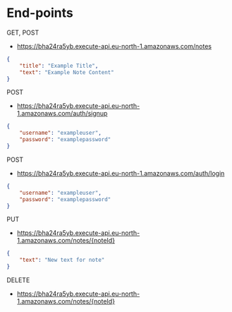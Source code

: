 <!--
title: 'AWS NodeJS Example'
description: 'This template demonstrates how to deploy a NodeJS function running on AWS Lambda using the traditional Serverless Framework.'
layout: Doc
framework: v3
platform: AWS
language: nodeJS
priority: 1
authorLink: 'https://github.com/serverless'
authorName: 'Serverless, inc.'
authorAvatar: 'https://avatars1.githubusercontent.com/u/13742415?s=200&v=4'
-->


# End-points

GET, POST
- https://bha24ra5yb.execute-api.eu-north-1.amazonaws.com/notes

```json
{
    "title": "Example Title",
    "text": "Example Note Content"
}
```

POST
- https://bha24ra5yb.execute-api.eu-north-1.amazonaws.com/auth/signup

```json
{
    "username": "exampleuser",
    "password": "examplepassword"
}
```

POST
- https://bha24ra5yb.execute-api.eu-north-1.amazonaws.com/auth/login

```json
{
    "username": "exampleuser",
    "password": "examplepassword"
}
```

PUT
- https://bha24ra5yb.execute-api.eu-north-1.amazonaws.com/notes/{noteId}

```json
{
    "text": "New text for note"
}
```

DELETE
- https://bha24ra5yb.execute-api.eu-north-1.amazonaws.com/notes/{noteId}




